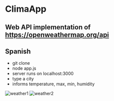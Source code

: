 # ClimaApp

## Web API implementation of https://openweathermap.org/api
## Spanish

- git clone
- node app.js
- server runs on localhost:3000
- type a city
- informs temperature, max, min, humidity


![weather1](https://user-images.githubusercontent.com/59121788/168450562-060ef1ae-eb99-4651-bfc3-2ce61087ce38.PNG)
![weather2](https://user-images.githubusercontent.com/59121788/168450568-e7faccae-56cf-42df-b92f-671c52884a01.PNG)
